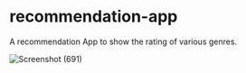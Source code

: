 # recommendation-app

A recommendation App to show the rating of various genres.

![Screenshot (691)](https://user-images.githubusercontent.com/115067667/197597309-3d175098-c6de-4628-ad21-89beb0b42695.png)

